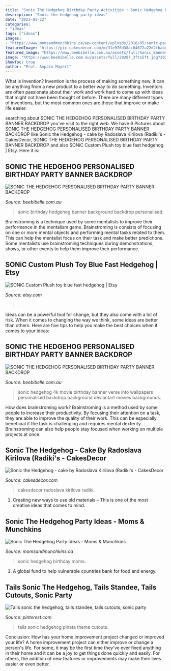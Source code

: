```yaml
---
title: "Sonic The Hedgehog Birthday Party Activities : Sonic Hedgehog Birthday Moms"
description: "Sonic the hedgehog party ideas"
date: "2023-01-22"
categories:
- "ideas"
tags: ["ideas"]
images:
- "https://www.momsandmunchkins.ca/wp-content/uploads/2018/05/sonic-party-28m.jpg"
featuredImage: "https://pic.cakesdecor.com/m/31e976d38ac84672a22d2fbabd496c31.jpg"
featured_image: "https://www.beebibelle.com.au/assets/full/Sonic_Banner7.png?20200624034659"
image: "https://www.beebibelle.com.au/assets/full/20207_3ftx5ft.jpg?20201019105500"
ShowToc: true
author: "Prof. Amparo Mayert"
---
```



What is Invention?
Invention is the process of making something new. It can be anything from a new product to a better way to do something. Inventors are often passionate about their work and work hard to come up with ideas that might not have been thought of before. There are many different types of inventions, but the most common ones are those that improve or make life easier.

	

		
searching about SONIC THE HEDGEHOG PERSONALISED BIRTHDAY PARTY BANNER BACKDROP you've visit to the right web. We have 6 Pictures about SONIC THE HEDGEHOG PERSONALISED BIRTHDAY PARTY BANNER BACKDROP like Sonic the Hedgehog - cake by Radoslava Kirilova (Radiki&#039;s - CakesDecor, SONIC THE HEDGEHOG PERSONALISED BIRTHDAY PARTY BANNER BACKDROP and also SONiC Custom Plush toy blue fast hedgehog | Etsy. Here it is:
		
    
## SONIC THE HEDGEHOG PERSONALISED BIRTHDAY PARTY BANNER BACKDROP

<img loading=lazy src="https://www.beebibelle.com.au/assets/full/20207_3ftx5ft.jpg?20201019105500" onerror="this.onerror=null;this.src='https://tse2.mm.bing.net/th?id=OIP.ED8DEUbrnH5kb3vgBg7G6wHaHa&amp;pid=15.1';" alt="SONIC THE HEDGEHOG PERSONALISED BIRTHDAY PARTY BANNER BACKDROP">

_Source: beebibelle.com.au_

>sonic birthday hedgehog banner background backdrop personalised. 

	

Brainstroming is a technique used by some mentalists to improve their performance in the mentalism game. Brainstroming is consists of focusing on one or more mental objects and performing mental tasks related to them. This can help the mentalist focus on their task and make better predictions. Some mentalists use brainstroming techniques during demonstrations, shows, or other events to help them improve their performance.

    
## SONiC Custom Plush Toy Blue Fast Hedgehog | Etsy

<img loading=lazy src="https://i.etsystatic.com/18092942/r/il/c2403b/3261158495/il_1588xN.3261158495_zu8j.jpg" onerror="this.onerror=null;this.src='https://tse3.mm.bing.net/th?id=OIP.e_W46aq1xZJ7bowmrI9_ugHaJ3&amp;pid=15.1';" alt="SONiC Custom Plush toy blue fast hedgehog | Etsy">

_Source: etsy.com_

>. 

	

Ideas can be a powerful tool for change, but they also come with a lot of risk. When it comes to changing the way we think, some ideas are better than others. Here are five tips to help you make the best choices when it comes to your ideas: 

    
## SONIC THE HEDGEHOG PERSONALISED BIRTHDAY PARTY BANNER BACKDROP

<img loading=lazy src="https://www.beebibelle.com.au/assets/full/Sonic_Banner7.png?20200624034659" onerror="this.onerror=null;this.src='https://tse4.mm.bing.net/th?id=OIP.-zohmJheyDyk9rH_ttFQwwHaFH&amp;pid=15.1';" alt="SONIC THE HEDGEHOG PERSONALISED BIRTHDAY PARTY BANNER BACKDROP">

_Source: beebibelle.com.au_

>sonic hedgehog 4k movie birthday banner verse into wallpapers personalised backdrop background deviantart movies backgrounds. 

	

How does brainstroming work?
Brainstroming is a method used by some people to increase their productivity. By focusing their attention on a task, they are able to improve the quality of their work. This can be especially beneficial if the task is challenging and requires mental dexterity. Brainstroming can also help people stay focused when working on multiple projects at once.

    
## Sonic The Hedgehog - Cake By Radoslava Kirilova (Radiki&#039;s - CakesDecor

<img loading=lazy src="https://pic.cakesdecor.com/m/31e976d38ac84672a22d2fbabd496c31.jpg" onerror="this.onerror=null;this.src='https://tse4.mm.bing.net/th?id=OIP.2gDmNQRi6sK7FwQco8kiyQHaJ3&amp;pid=15.1';" alt="Sonic the Hedgehog - cake by Radoslava Kirilova (Radiki&#039;s - CakesDecor">

_Source: cakesdecor.com_

>cakesdecor radoslava kirilova radiki. 

	

1. Creating new ways to use old materials – This is one of the most creative ideas that comes to mind.

    
## Sonic The Hedgehog Party Ideas - Moms &amp; Munchkins

<img loading=lazy src="https://www.momsandmunchkins.ca/wp-content/uploads/2018/05/sonic-party-28m.jpg" onerror="this.onerror=null;this.src='https://tse3.mm.bing.net/th?id=OIP.dpzJAG3IgKvd5jnbUxcn5QHaLH&amp;pid=15.1';" alt="Sonic The Hedgehog Party Ideas - Moms &amp; Munchkins">

_Source: momsandmunchkins.ca_

>sonic hedgehog birthday moms. 

	

1. A global fund to help vulnerable countries bank for food and energy.

    
## Tails Sonic The Hedgehog, Tails Standee, Tails Cutouts, Sonic Party

<img loading=lazy src="https://i.pinimg.com/736x/78/fa/6c/78fa6c114af8fcb1c0915f363eb18038.jpg" onerror="this.onerror=null;this.src='https://tse3.mm.bing.net/th?id=OIP.GpE8_HQn_vt0r1E4wjA0awHaHa&amp;pid=15.1';" alt="Tails sonic the hedgehog, tails standee, tails cutouts, sonic party">

_Source: pinterest.com_

>tails sonic hedgehog pinata theme cutouts. 

	

Conclusion: How has your home improvement project changed or improved your life?
A home improvement project can either improve or change a person's life. For some, it may be the first time they've ever fixed anything in their home and it can be a joy to get things done quickly and easily. For others, the addition of new features or improvements may make their lives easier or even better.

